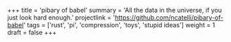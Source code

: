 +++
title = 'pibary of babel'
summary = 'All the data in the universe, if you just look hard enough.'
projectlink = 'https://github.com/ncatelli/pibary-of-babel'
tags = ['rust', 'pi', 'compression', 'toys', 'stupid ideas']
weight = 1
draft = false
+++
